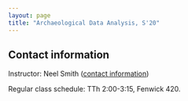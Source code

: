 ```yaml
---
layout: page
title: "Archaeological Data Analysis, S'20"
---
```


## Contact information

Instructor: Neel Smith ([contact information](http://neelsmith.info/holycross/contact/))

Regular class schedule:  TTh 2:00-3:15, Fenwick 420.
